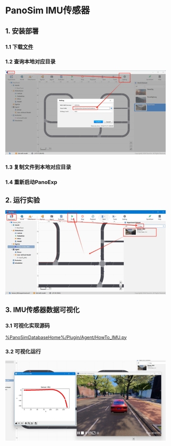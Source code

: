# PanoSim IMU传感器

## 1. 安装部署

### 1.1 下载[文件](./PanoSimDatabase)

### 1.2 查询本地对应目录
![image](../../Bus/ego/docs/images/folder.jpg)

### 1.3 复制文件到本地对应目录

### 1.4 重新启动PanoExp

## 2. 运行实验
![image](docs/images/open.jpg)


## 3. IMU传感器数据可视化

### 3.1 可视化实现源码
[%PanoSimDatabaseHome%/Plugin/Agent/HowTo_IMU.py](PanoSimDatabase/Plugin/Agent/HowTo_IMU.py)

### 3.2 可视化运行
![image](docs/images/visualization.jpg)
